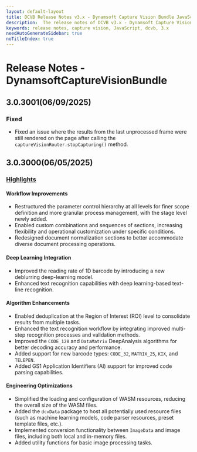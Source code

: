```yaml
---
layout: default-layout
title: DCVB Release Notes v3.x - Dynamsoft Capture Vision Bundle JavaScript Edition
description:  The release notes of DCVB v3.x - Dynamsoft Capture Vision Bundle JavaScript Edition.
keywords: release notes, capture vision, JavaScript, dcvb, 3.x
needAutoGenerateSidebar: true
noTitleIndex: true
---
```


# Release Notes - DynamsoftCaptureVisionBundle

## 3.0.3001(06/09/2025)

### Fixed

- Fixed an issue where the results from the last unprocessed frame were still rendered on the page after calling the `captureVisionRouter.stopCapturing()` method.

## 3.0.3000(06/05/2025)

### [Highlights](https://www.dynamsoft.com/release-highlights/?product=dcv3.0)

#### Workflow Improvements

- Restructured the parameter control hierarchy at all levels for finer scope definition and more granular process management, with the stage level newly added.
- Enabled custom combinations and sequences of sections, increasing flexibility and operational customization under specific conditions.
- Redesigned document normalization sections to better accommodate diverse document processing operations.
  
#### Deep Learning Integration

- Improved the reading rate of 1D barcode by introducing a new deblurring deep-learning model.
- Enhanced text recognition capabilities with deep learning-based text-line recognition.

#### Algorithm Enhancements

- Enabled deduplication at the Region of Interest (ROI) level to consolidate results from multiple tasks.
- Enhanced the text recognition workflow by integrating improved multi-step recognition processes and validation methods.
- Improved the `CODE_128` and `DataMatrix` DeepAnalysis algorithms for better decoding accuracy and performance.
- Added support for new barcode types: `CODE_32`, `MATRIX_25`, `KIX`, and `TELEPEN`.
- Added GS1 Application Identifiers (AI) support for improved code parsing capabilities.

#### Engineering Optimizations

- Simplified the loading and configuration of WASM resources, reducing the overall size of the WASM files.
- Added the `dcvData` package to host all potentially used resource files (such as machine learning models, code parser resources, preset template files, etc.).
- Implemented conversion functionality between `ImageData` and image files, including both local and in-memory files.
- Added utility functions for basic image processing tasks.